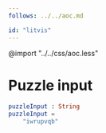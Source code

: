 ```yaml
---
follows: ../../aoc.md

id: "litvis"
---
```


@import "../../css/aoc.less"

# Puzzle input

```elm {l=hidden r}
puzzleInput : String
puzzleInput =
    "iwrupvqb"
```
